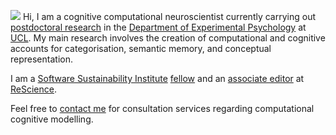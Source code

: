 <p><img src="//avatars3.githubusercontent.com/u/5082092?v=3&amp;s=460">
Hi, I am a cognitive computational neuroscientist currently carrying out <a href="http://bradlove.org/lab#postdocs">postdoctoral research</a> in the <a href="//www.ucl.ac.uk/pals/research/experimental-psychology/">Department of Experimental Psychology</a> at <a href="//iris.ucl.ac.uk/iris/browse/profile?upi=OGUES12">UCL</a>. My main research involves the creation of computational and cognitive accounts for categorisation, semantic memory, and conceptual representation.</p>

<p>I am a <a href="//www.software.ac.uk/">Software Sustainability Institute</a> <a href="//software.ac.uk/fellows/olivia-guest">fellow</a> and an <a href="//rescience.github.io/board/">associate editor</a> at <a href="//rescience.github.io/">ReScience</a>.</p>

<p>Feel free to <a href="mailto:consulting@oliviaguest.com">contact me</a> for consultation services regarding computational cognitive modelling.</p>
